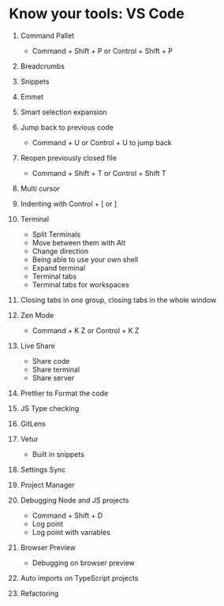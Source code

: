# Know your tools: VS Code

1. Command Pallet

   - Command + Shift + P or Control + Shift + P

2. Breadcrumbs
3. Snippets
4. Emmet
5. Smart selection expansion
6. Jump back to previous code

   - Command + U or Control + U to jump back

7. Reopen previously closed file

   - Command + Shift + T or Control + Shift T

8. Multi cursor
9. Indenting with Control + [ or ]
10. Terminal

    - Split Terminals
    - Move between them with Alt
    - Change direction
    - Being able to use your own shell
    - Expand terminal
    - Terminal tabs
    - Terminal tabs for workspaces

11. Closing tabs in one group, closing tabs in the whole window

12. Zen Mode

    - Command + K Z or Control + K Z

13. Live Share

    - Share code
    - Share terminal
    - Share server

14. Prettier to Format the code

15. JS Type checking

16. GitLens

17. Vetur

    - Built in snippets

18. Settings Sync

19. Project Manager

20. Debugging Node and JS projects

    - Command + Shift + D
    - Log point
    - Log point with variables

21. Browser Preview

    - Debugging on browser preview

22. Auto imports on TypeScript projects

23. Refactoring
